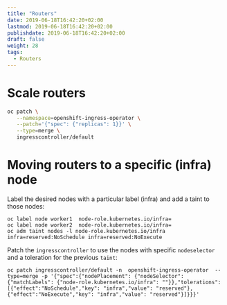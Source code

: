 ```yaml
---
title: "Routers"
date: 2019-06-18T16:42:20+02:00
lastmod: 2019-06-18T16:42:20+02:00
publishdate: 2019-06-18T16:42:20+02:00
draft: false
weight: 28
tags:
  - Routers
---
```


# Scale routers

```sh
oc patch \
   --namespace=openshift-ingress-operator \
   --patch='{"spec": {"replicas": 1}}' \
   --type=merge \
   ingresscontroller/default
```

# Moving routers to a specific (infra) node

Label the desired nodes with a particular label (infra) and add a taint to those nodes:

```
oc label node worker1  node-role.kubernetes.io/infra=
oc label node worker2  node-role.kubernetes.io/infra=
oc adm taint nodes -l node-role.kubernetes.io/infra infra=reserved:NoSchedule infra=reserved:NoExecute
```

Patch the `ingresscontroller` to use the nodes with specific `nodeselector` and a toleration for the previous `taint`:

```
oc patch ingresscontroller/default -n  openshift-ingress-operator  --type=merge -p '{"spec":{"nodePlacement": {"nodeSelector": {"matchLabels": {"node-role.kubernetes.io/infra": ""}},"tolerations": [{"effect":"NoSchedule","key": "infra","value": "reserved"},{"effect":"NoExecute","key": "infra","value": "reserved"}]}}}'
```
